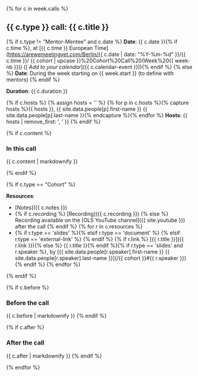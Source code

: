 {% for c in week.calls %}

## {{ c.type }} call: {{ c.title }}

{% if c.type != "Mentor-Mentee" and c.date %}
<i class="fas fa-calendar-alt"></i> **Date**: {{ c.date }}{% if c.time %}, at [{{ c.time }} European Time](https://arewemeetingyet.com/Berlin/{{ c.date | date: "%Y-%m-%d" }}/{{ c.time }}/
{{ cohort | upcase }}%20Cohort%20Call%20(Week%20{{ week-nb }})) ([<i class="fas fa-calendar-plus"></i> *Add to your calendar*]({{ c.calendar-event }})){% endif %}
{% else %}
<i class="fas fa-calendar-alt"></i> **Date**: During the week starting on {{ week.start }} (to define with mentors)
{% endif %}

<i class="fas fa-clock"></i> **Duration**: {{ c.duration }}

{% if c.hosts %}
{% assign hosts = '' %}
{% for p in c.hosts %}{% capture hosts %}{{ hosts }}, {{ site.data.people[p].first-name }} {{ site.data.people[p].last-name }}{% endcapture %}{% endfor %}
<i class="fas fa-user-friends"></i> **Hosts**: {{ hosts | remove_first: ', ' }}
{% endif %}

{% if c.content %}
### In this call

{{ c.content | markdownify }}

{% endif %}

{% if c.type == "Cohort" %}

**Resources**:
- <i class="fas fa-clipboard"></i> [Notes]({{ c.notes }})
- <i class="fab fa-youtube"></i> {% if c.recording %} [Recording]({{ c.recording }}) {% else %} Recording available on the [OLS YouTube channel]({{ site.youtube }}) after the call {% endif %}
{% for r in c.resources %}
- {% if r.type == 'slides' %}<i class="fas fa-file-powerpoint"></i>{% elsif r.type == 'document' %} <i class="fas fa-file"></i>{% elsif r.type == 'external-link' %} <i class="fas fa-external-link-square-alt"></i>{% endif %} {% if r.link %} [{{ r.title }}]({{ r.link }}){% else %} {{ r.title }}{% endif %}{% if r.type == 'slides' and r.speaker %}, by [{{ site.data.people[r.speaker].first-name }} {{ site.data.people[r.speaker].last-name }}](/{{ cohort }}#{{ r.speaker }}) {% endif %}
{% endfor %}

{% endif %}

{% if c.before %}
### Before the call

{{ c.before | markdownify }}
{% endif %}

{% if c.after %}
### After the call

{{ c.after | markdownify }}
{% endif %}

{% endfor %}